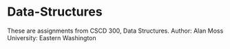 # Data-Structures
These are assignments from CSCD 300, Data Structures.
Author: Alan Moss
University: Eastern Washington
